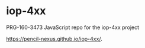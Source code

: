 # iop-4xx
PRG-160-3473 JavaScript repo for the iop-4xx project

https://pencil-nexus.github.io/iop-4xx/.
